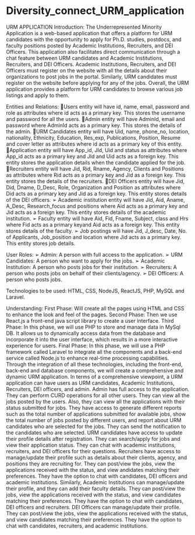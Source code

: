 # Diversity_connect_URM_application


URM APPLICATION
Introduction:
The Underrepresented Minority Application is a web-based application that offers a platform for URM candidates with the opportunity to apply for Ph.D. studies, postdocs, and faculty positions posted by Academic Institutions, Recruiters, and DEI Officers. This application also facilitates direct communication through a chat feature between URM candidates and Academic Institutions, Recruiters, and DEI Officers.
Academic Institutions, Recruiters, and DEI Officers must register on the website with all the details about their organizations to post jobs in the portal. Similarly, URM candidates must register on the website before applying for any of the jobs.
Overall, the URM application provides a platform for URM candidates to browse various job listings and apply to them.

Entities and Relations:
Users entity will have id, name, email, password and role as attributes where id acts as a primary key. This stores the username and password for all the users.
Admin entity will have AdminId, email and password where AdminId acts as a primary key. This stores the details of the admin.
URM Candidates entity will have Uid, name, phone_no, location, nationality, Ethnicity, Education, Res_exp, Publications, Position, Resume and cover letter as attributes where id acts as a primary key of this entity.
Application entity will have App_id, JId, Uid and status as attributes where App_id acts as a primary key and JId and Uid acts as a foreign key. This entity stores the application details when the candidate applied for the job.
Recruiters entity will have Jid, Rid, Rname, Agency, Clients and Positions as attributes where Rid acts as a primary key and Jid as a foreign key. This entity stores the details of the recruiters.
DEI Officers entity will have Jid, Did, Dname, D_Desc, Role, Organization and Position as attributes where Did acts as a primary key and Jid as a foreign key. This entity stores details of the DEI officers.
➢ Academic institution entity will have Jid, Aid, Aname, A_Desc, Research_focus and positions where Aid acts as a primary key and Jid acts as a foreign key. This entity stores details of the academic institution.
➢ Faculty entity will have Aid, Fid, Fname, Subject, class and Hrs where Fid acts as a primary keyand Aid acts as a foreign key. This entity stores details of the faculty.
➢ Job postings will have Jid, J_desc, Date, No. of Applicants, Job_position and location where Jid acts as a primary key. This entity stores job details.

User Roles:
➢ Admin: A person with full access to the application.
➢ URM Candidates: A person who want to apply for the jobs.
➢ Academic Institution: A person who posts jobs for their institution.
➢ Recruiters: A person who posts jobs on behalf of their clients/agency.
➢ DEI Officers: A person who posts jobs.

Technologies to be used: HTML, CSS, NodeJS, ReactJS, PHP, MySQL and Laravel.

Understanding:
First Phase: Will create all the pages using HTML and CSS to enhance the look and feel of the pages.
Second Phase: Then we use React.js a front-end java script library to create a user interface.
Third Phase: In this phase, we will use PHP to store and manage data in MySql DB. It allows us to dynamically access data from the database and incorporate it into the user interface, which results in a more interactive experience for users.
Final Phase: In this phase, we will use a PHP framework called Laravel to integrate all the components and a back-end service called Node.js to enhance real-time processing capabilities.
Through the integration of all these technologies, including the front-end, back-end and database components, we will create a comprehensive and dynamic URM application. In terms of a comprehensive viewpoint, a URM application can have users as URM candidates, Academic Institutions, Recruiters, DEI officers, and admin. Admin has full access to the application. They can perform CURD operations for all other users. They can view all the jobs posted by the users. Also, they can view all the applications with their status submitted for jobs. They have access to generate different reports such as the total number of applications submitted for available jobs, show the total number of jobs posted by different users, and report about URM candidates who are selected for the jobs. They can send the notification to the candidates who are selected. URM candidates have access to update their profile details after registration. They can search/apply for jobs and view their application status. They can chat with academic institutions, recruiters, and DEI officers for their questions. Recruiters have access to manage/update their profile such as details about their clients, agency, and positions they are recruiting for. They can post/view the jobs, view the applications received with the status, and view andidates matching their preferences. They have the option to chat with candidates, DEI officers and academic institutions. Similarly, Academic Institutions can manage/update their profile, and they can add their faculty details. They can post/view the jobs, view the applications received with the status, and view candidates matching their preferences. They have the option to chat with candidates, DEI officers and recruiters. DEI Officers can manage/update their profile. They can post/view the jobs, view the applications received with the status, and view candidates matching their preferences. They have the option to chat with candidates, recruiters, and academic institutions.
